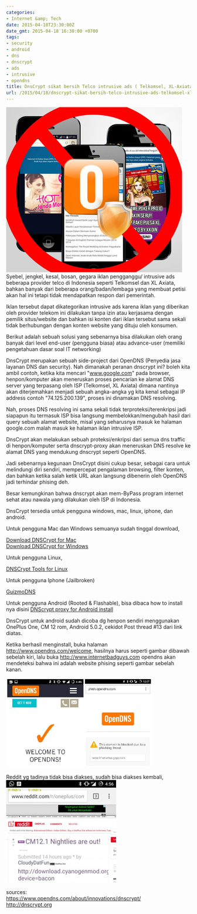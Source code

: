 ```yaml
---
categories:
- Internet &amp; Tech
date: 2015-04-18T23:30:00Z
date_gmt: 2015-04-18 16:30:00 +0700
tags:
- security
- android
- dns
- dnscrypt
- ads
- intrusive
- opendns
title: DnsCrypt sikat bersih Telco intrusive ads ( Telkomsel, XL-Axiata )
url: /2015/04/18/dnscrypt-sikat-bersih-telco-intrusive-ads-telkomsel-xl-axiata/
---
```


![opendnsintrusiveads](/images/opendnsintrusiveads.jpg)Syebel, jengkel, kesal, bosan, gegara iklan pengganggu/ intrusive ads beberapa provider telco di Indonesia seperti Telkomsel dan XL Axiata, bahkan banyak dari beberapa orang/badan/lembaga yang membuat petisi akan hal ini tetapi tidak mendapatkan respon dari pemerintah.

Iklan tersebut dapat dikategorikan intrusive ads karena iklan yang diberikan oleh provider telekom ini dilakukan tanpa izin atau kerjasama dengan pemilik situs/website dan bahkan isi konten dari iklan tersebut sama sekali tidak berhubungan dengan konten website yang dituju oleh konsumen.

Berikut adalah sebuah solusi yang sebenarnya bisa dilakukan oleh orang banyak dari level end-user (pengguna biasa) atau advance-user (memiliki pengetahuan dasar soal IT networking)

DnsCrypt merupakan sebuah side-project dari OpenDNS (Penyedia jasa layanan DNS dan security). Nah dimanakah peranan dnscrypt ini? boleh kita ambil contoh, ketika kita mencari "www.google.com" pada browser, henpon/komputer akan meneruskan proses pencarian ke alamat DNS server yang terpasang oleh ISP (Telkomsel, XL Axiata) dimana nantinya akan diterjemahkan menjadi sebuah angka-angka yg kita kenal sebagai IP address contoh "74.125.200.139", proses ini dinamakan DNS resolving.

Nah, proses DNS resolving ini sama sekali tidak terproteksi/terenkripsi jadi siapapun itu termasuk ISP bisa langsung membelokkan/mengubah hasil dari query sebuah alamat website, misal yang seharusnya masuk ke halaman google.com malah masuk ke halaman iklan intrusive ISP.

DnsCrypt akan melakukan sebuah proteksi/enkripsi dari semua dns traffic di henpon/komputer serta dnscrypt-proxy akan meneruskan DNS resolve ke alamat DNS yang mendukung dnscrypt seperti OpenDNS.

Jadi sebenarnya kegunaan DnsCrypt disini cukup besar, sebagai cara untuk melindungi diri sendiri, mempercepat pengalaman browsing, filter konten, dan bahkan ketika salah ketik URL akan langsung dibenerin oleh OpenDNS jadi terhindar phising deh.

Besar kemungkinan bahwa dnscrypt akan mem-ByPass program internet sehat atau nawala yang dilakukan oleh ISP di Indonesia.

DnsCrypt tersedia untuk pengguna windows, mac, linux, iphone, dan android.

Untuk pengguna Mac dan Windows semuanya sudah tinggal download,

[Download DNSCrypt for Mac](http://opendns.github.com/dnscrypt-osx-client/)  
[Download DNSCrypt for Windows](https://github.com/opendns/dnscrypt-win-client)

Untuk pengguna Linux,

[DNSCrypt Tools for Linux](http://opendesktop.org/content/show.php/DNScrypt+Tools?content=164488)

Untuk pengguna Iphone (Jailbroken)

[GuizmoDNS](http://modmyi.com/cydia/com.guizmo.dns)

Untuk pengguna Android (Rooted & Flashable), bisa dibaca how to install nya disini [DNScrypt proxy for Android install](http://forum.xda-developers.com/showthread.php?p=56068030)

DnsCrypt untuk android sudah dicoba dg henpon sendiri menggunakan OnePlus One, CM 12 rom, Android 5.0.2, cekidot Post thread #13 dari link diatas.

Ketika berhasil menginstall, buka halaman http://www.opendns.com/welcome, hasilnya harus seperti gambar dibawah sebelah kiri, lalu buka http://www.internetbadguys.com opendns akan mendeteksi bahwa ini adalah website phising seperti gambar sebelah kanan.

[![image](/images/wpid-img_20150418_230228.jpg "IMG_20150418_230228.jpg")](/images/wpid-img_20150418_230228.jpg)

Reddit yg tadinya tidak bisa diakses, sudah bisa diakses kembali,  
[![wpid-20150418_231153.jpg](/images/wpid-20150418_231153-300x280.jpg)](/images/wpid-20150418_231153.jpg)

sources:  
<https://www.opendns.com/about/innovations/dnscrypt/>  
<http://dnscrypt.org>